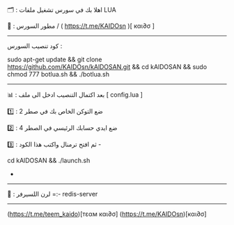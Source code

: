 🗂 : اهلا بك في سورس تشغيل ملفات LUA

🔱 : مطور السورس / ( https://t.me/KAIDOsn )[ кαι∂σ ]

****************************************
كود تنصيب السورس : 

sudo apt-get update && git clone https://github.com/KAIDOsn/kAlDOSAN.git && cd kAlDOSAN && sudo chmod 777 botlua.sh && ./botlua.sh

****************************************

📊 : بعد اكتمال التنصيب ادخل الى ملف [ config.lua ] 

1️⃣ : ضع التوكن الخاص بك في صطر 2

2️⃣ : ضع ايدي حسابك الرئيسي في الصطر 4

3️⃣ : ثم افتح ترمنال واكتب هذا الكود -

cd kAlDOSAN && ./launch.sh 

-
**************************************

🛑 : لرن اللسيرفر =:-  redis-server 

**************************************
(https://t.me/teem_kaido)[тεαм кαι∂σ]
(https://t.me/KAIDOsn)[кαι∂σ]
